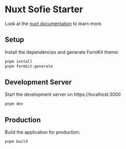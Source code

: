 # Nuxt Sofie Starter

Look at the [nuxt documentation](https://nuxt.com) to learn more.

## Setup

Install the dependencies and generate FormKit theme:

```bash
pnpm install
pnpm formkit:generate
```

## Development Server

Start the development server on https://localhost:3000

```bash
pnpm dev
```

## Production

Build the application for production:

```bash
pnpm build
```

